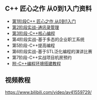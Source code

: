 ## C++ 匠心之作 从0到1入门资料

- [第1阶段C++ 匠心之作 从0到1入门](第1阶段C%2B%2B%20匠心之作%20从0到1入门/C%2B%2B基础入门讲义/C%2B%2B基础入门.md)
- [第2阶段实战-通讯录管理](第2阶段实战-通讯录管理/通讯录管理系统讲义/通讯录管理系统.md)
- [第3阶段-C++核心编程](第3阶段-C%2B%2B核心编程%20资料/讲义/C%2B%2B核心编程.md)
- 第4阶段实战-基于多态的企业职工系统
- 第5阶段-C++提高编程
- 第6阶段实战-基于STL泛化编程的演讲比赛
- 第7阶段-C++实战项目机房预约
- [附-C++编程环境搭建教程](附-C%2B%2B编程环境搭建教程/教程文件/C%2B%2B开发环境搭建.md)

## 视频教程

https://www.bilibili.com/video/av41559729/
